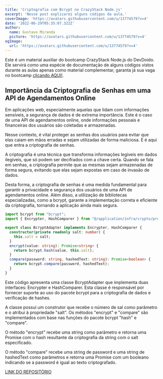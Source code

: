 ```yaml
---
title: 'Criptografia com Bcrypt no CrazyStack Node.js'
excerpt: 'Nesse post explicarei alguns códigos da aula.'
coverImage: 'https://avatars.githubusercontent.com/u/13774579?v=4'
date: '2022-06-29T05:35:07.322Z'
author:
  name: Gustavo Miranda
  picture: 'https://avatars.githubusercontent.com/u/13774579?v=4'
ogImage:
  url: 'https://avatars.githubusercontent.com/u/13774579?v=4'
--- 
```

Este é um material auxiliar do bootcamp CrazyStack Node.js do DevDoido. Ele servirá como uma espécie de documentação de alguns códigos vistos durante as aulas apenas como material complementar, garanta já sua vaga no bootcamp [clicando AQUI!](https://crazystack.com.br).

## Importância da Criptografia de Senhas em uma API de Agendamentos Online

Em aplicações web, especialmente aquelas que lidam com informações sensíveis, a segurança de dados é de extrema importância. Este é o caso de uma API de agendamentos online, onde informações pessoais e financeiras dos usuários são coletadas e armazenadas.

Nesse contexto, é vital proteger as senhas dos usuários para evitar que elas caiam em mãos erradas e sejam utilizadas de forma maliciosa. E é aqui que entra a criptografia de senhas.

A criptografia é uma técnica que transforma informações legíveis em dados ilegíveis, que só podem ser decifrados com a chave certa. Quando se fala em senhas, a criptografia permite que as mesmas sejam armazenadas de forma segura, evitando que elas sejam expostas em caso de invasão de dados.

Desta forma, a criptografia de senhas é uma medida fundamental para garantir a privacidade e segurança dos usuários de uma API de agendamentos online. Além disso, a utilização de bibliotecas especializadas, como a bcrypt, garante a implementação correta e eficiente da criptografia, tornando a aplicação ainda mais segura.

```typescript
import bcrypt from "bcrypt";
import { Encrypter, HashComparer } from "@/application/infra/crypto/protocols";

export class BcryptAdapter implements Encrypter, HashComparer {
  constructor(private readonly salt: number) {
    this.salt = salt;
  }
  encrypt(value: string): Promise<string> {
    return bcrypt.hash(value, this.salt);
  }
  compare(password: string, hashedText: string): Promise<boolean> {
    return bcrypt.compare(password, hashedText);
  }
}
``` 

Este código apresenta uma classe BcryptAdapter que implementa duas interfaces: Encrypter e HashComparer. Esta classe é responsável por fornecer suporte ao uso do pacote bcrypt para a criptografia de dados e verificação de hashes.

A classe possui um construtor que recebe o número de sal como parâmetro e o atribui à propriedade "salt". Os métodos "encrypt" e "compare" são implementados com base nas funções do pacote bcrypt "hash" e "compare".

O método "encrypt" recebe uma string como parâmetro e retorna uma Promise com o hash resultante da criptografia da string com o salt especificado.

O método "compare" recebe uma string de password e uma string de hashedText como parâmetros e retorna uma Promise com um booleano indicando se a password é igual ao texto criptografado.

[LINK DO REPOSITÓRIO](https://github.com/gumiranda/CrazyStackNodeJs)